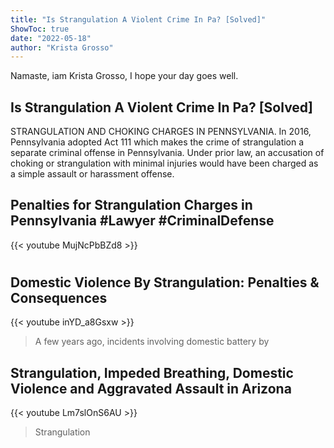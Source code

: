 ```yaml
---
title: "Is Strangulation A Violent Crime In Pa? [Solved]"
ShowToc: true 
date: "2022-05-18"
author: "Krista Grosso" 
---
```


Namaste, iam Krista Grosso, I hope your day goes well.
## Is Strangulation A Violent Crime In Pa? [Solved]
STRANGULATION AND CHOKING CHARGES IN PENNSYLVANIA. In 2016, Pennsylvania adopted Act 111 which makes the crime of strangulation a separate criminal offense in Pennsylvania. Under prior law, an accusation of choking or strangulation with minimal injuries would have been charged as a simple assault or harassment offense.

## Penalties for Strangulation Charges in Pennsylvania #Lawyer #CriminalDefense
{{< youtube MujNcPbBZd8 >}}
>#

## Domestic Violence By Strangulation: Penalties & Consequences
{{< youtube inYD_a8Gsxw >}}
>A few years ago, incidents involving domestic battery by 

## Strangulation, Impeded Breathing, Domestic Violence and Aggravated Assault in Arizona
{{< youtube Lm7slOnS6AU >}}
>Strangulation

